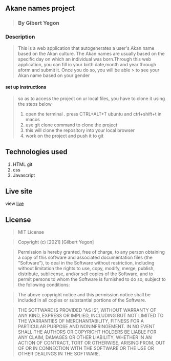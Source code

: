 ## Akane names project
> ### By Gibert Yegon
### Description
> This is a web application that autogenerates a user's Akan name based on the Akan culture. The Akan names are usually based on the specific day on which an 
>  individual was born.Through this web application, you can fill in your birth date,month and year through aform and submit it. Once you do so, you will be able > to see your Akan name based on your gender
#### set up instructions
> so as to access the project on ur local files, you have to clone it using the steps below 
> 1. open the terminal . press CTRL+ALT+T ubuntu and ctrl+shift+t in macos
> 2. use git clone command to clone the project
> 3. this will clone the repository into your local browser
> 4. work on the project and push it to git


## Technologies used
1. HTML git
2. css
3. Javascript

## Live site
view [live](https://gilbertyegon.github.io/Akanes-names-project/)

## License
  
> MIT License

> Copyright (c) [2021] [Gilbert Yegon]

> Permission is hereby granted, free of charge, to any person obtaining a copy
> of this software and associated documentation files (the "Software"), to deal
> in the Software without restriction, including without limitation the rights
> to use, copy, modify, merge, publish, distribute, sublicense, and/or sell
> copies of the Software, and to permit persons to whom the Software is
> furnished to do so, subject to the following conditions:

> The above copyright notice and this permission notice shall be included in all
> copies or substantial portions of the Software.

> THE SOFTWARE IS PROVIDED "AS IS", WITHOUT WARRANTY OF ANY KIND, EXPRESS OR
> IMPLIED, INCLUDING BUT NOT LIMITED TO THE WARRANTIES OF MERCHANTABILITY,
> FITNESS FOR A PARTICULAR PURPOSE AND NONINFRINGEMENT. IN NO EVENT SHALL THE
> AUTHORS OR COPYRIGHT HOLDERS BE LIABLE FOR ANY CLAIM, DAMAGES OR OTHER
> LIABILITY, WHETHER IN AN ACTION OF CONTRACT, TORT OR OTHERWISE, ARISING FROM,
> OUT OF OR IN CONNECTION WITH THE SOFTWARE OR THE USE OR OTHER DEALINGS IN THE
> SOFTWARE.
